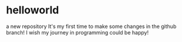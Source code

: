 # helloworld
a new repository
It's my first time to make some changes in the github branch!
I wish my journey in programming could be happy!
